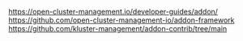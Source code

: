 https://open-cluster-management.io/developer-guides/addon/
https://github.com/open-cluster-management-io/addon-framework
https://github.com/kluster-management/addon-contrib/tree/main
